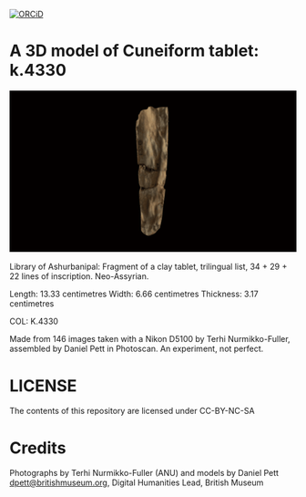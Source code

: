  [![ORCiD](https://img.shields.io/badge/ORCiD-0000--0002--0246--2335-green.svg)](http://orcid.org/0000-0002-0246-2335)

# A 3D model of Cuneiform tablet: k.4330

![](cuneiform_tablet.gif)

Library of Ashurbanipal: Fragment of a clay tablet, trilingual list, 34 + 29 + 22 lines of inscription. Neo-Assyrian.

Length: 13.33 centimetres Width: 6.66 centimetres Thickness: 3.17 centimetres

COL: K.4330

Made from 146 images taken with a Nikon D5100 by Terhi Nurmikko-Fuller, assembled by Daniel Pett in Photoscan. An experiment, not perfect.

# LICENSE
The contents of this repository are licensed under CC-BY-NC-SA

# Credits
Photographs by Terhi Nurmikko-Fuller (ANU) and models by Daniel Pett <dpett@britishmuseum.org>, Digital Humanities Lead, British Museum
